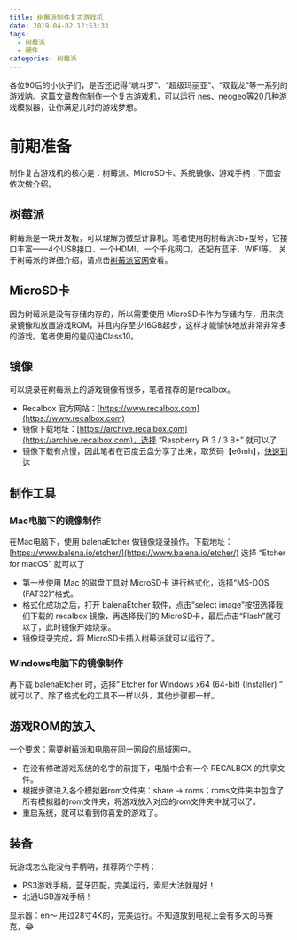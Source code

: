 ```yaml
---
title: 树莓派制作复古游戏机
date: 2019-04-02 12:53:33
tags:
  - 树莓派
  - 硬件
categories: 树莓派
---
```

各位90后的小伙子们，是否还记得“魂斗罗”、“超级玛丽亚”、“双截龙”等一系列的游戏呐。这篇文章教你制作一个复古游戏机，可以运行 nes、neogeo等20几种游戏模拟器，让你满足儿时的游戏梦想。

# 前期准备
制作复古游戏机的核心是：树莓派、MicroSD卡、系统镜像、游戏手柄；下面会依次做介绍。

## 树莓派
树莓派是一块开发板，可以理解为微型计算机。笔者使用的树莓派3b+型号，它接口丰富——4个USB接口、一个HDMI、一个千兆网口，还配有蓝牙、WIFI等。
关于树莓派的详细介绍，请点击[树莓派官网](https://www.raspberrypi.org)查看。

## MicroSD卡
因为树莓派是没有存储内存的，所以需要使用 MicroSD卡作为存储内存，用来烧录镜像和放置游戏ROM，并且内存至少16GB起步，这样才能愉快地放非常非常多的游戏。笔者使用的是闪迪Class10。

## 镜像
可以烧录在树莓派上的游戏镜像有很多，笔者推荐的是recalbox。
- Recalbox 官方网站：[https://www.recalbox.com](https://www.recalbox.com)
- 镜像下载地址：[https://archive.recalbox.com](https://archive.recalbox.com)，选择 “Raspberry Pi 3 / 3 B+” 就可以了
- 镜像下载有点慢，因此笔者在百度云盘分享了出来，取货码【e6mh】，[快速到达](https://pan.baidu.com/s/1bB2QEBaYKOSb_oFgL7vhKA)

## 制作工具
### Mac电脑下的镜像制作
在Mac电脑下，使用 balenaEtcher 做镜像烧录操作。下载地址：[https://www.balena.io/etcher/](https://www.balena.io/etcher/) 选择 “Etcher for macOS” 就可以了
- 第一步使用 Mac 的磁盘工具对 MicroSD卡 进行格式化，选择“MS-DOS (FAT32)”格式。
- 格式化成功之后，打开 balenaEtcher 软件，点击“select image”按钮选择我们下载的 recalbox 镜像，再选择我们的 MicroSD卡，最后点击“Flash”就可以了，此时镜像开始烧录。
- 镜像烧录完成，将 MicroSD卡插入树莓派就可以运行了。

### Windows电脑下的镜像制作
再下载 balenaEtcher 时，选择“ Etcher for Windows x64 (64-bit) (Installer) ” 就可以了。除了格式化的工具不一样以外，其他步骤都一样。

## 游戏ROM的放入
一个要求：需要树莓派和电脑在同一网段的局域网中。
- 在没有修改游戏系统的名字的前提下，电脑中会有一个 RECALBOX 的共享文件。
- 根据步骤进入各个模拟器rom文件夹：share -> roms；roms文件夹中包含了所有模拟器的rom文件夹，将游戏放入对应的rom文件夹中就可以了。
- 重启系统，就可以看到你喜爱的游戏了。

## 装备
玩游戏怎么能没有手柄呐，推荐两个手柄：
- PS3游戏手柄，蓝牙匹配，完美运行，索尼大法就是好！
- 北通USB游戏手柄！

显示器：en～ 用过28寸4K的，完美运行。不知道放到电视上会有多大的马赛克，😂

